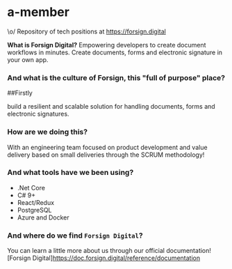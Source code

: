 # a-member
\o/ Repository of tech positions at https://forsign.digital


**What is Forsign Digital?**
Empowering developers to create document workflows in minutes. Create documents, forms and electronic signature in your own app.

### And what is the culture of Forsign, this "full of purpose" place?

##Firstly

build a resilient and scalable solution for handling documents, forms and electronic signatures.


### How are we doing this?

With an engineering team focused on product development and value delivery based on small deliveries through the SCRUM methodology!

### And what tools have we been using?

* .Net Core
* C# 9+
* React/Redux
* PostgreSQL
* Azure and Docker


### And where do we find `Forsign Digital`?

You can learn a little more about us through our official documentation! [Forsign Digital]https://doc.forsign.digital/reference/documentation
